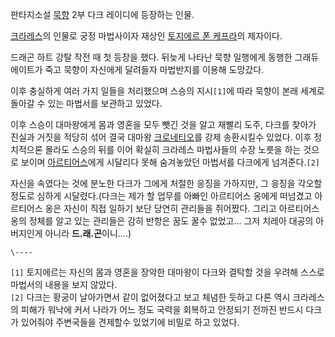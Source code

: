 판타지소설 [묵향](%EB%AC%B5%ED%96%A5.md) 2부 다크 레이디에 등장하는 인물.

[크라레스](%ED%81%AC%EB%9D%BC%EB%A0%88%EC%8A%A4.md)의 인물로 궁정 마법사이자 재상인 [토지에르 폰 케프라](%ED%86%A0%EC%A7%80%EC%97%90%EB%A5%B4%20%ED%8F%B0%20%EC%BC%80%ED%94%84%EB%9D%BC.md)의 제자이다.

드래곤 하트 강탈 작전 때 첫 등장을 했다. 뒤늦게 나타난 묵향 일행에게 동행한 그래듀에이트가 죽고 묵향이 자신에게 달려들자 마법반지를
이용해 도망갔다.  

이후 충실하게 여러 가지 일들을 처리했으며 스승의 지시`[1]`에 따라 묵향이 본래 세계로 돌아갈 수 있는 마법서를 보관하고 있었다.

이후 스승이 대마왕에게 몸과 영혼을 모두 뺏긴 것을 알고 재빨리 도주, 다크를 찾아가 진실과 거짓을 적당히 섞어 결국 대마왕
[크로네티오](%ED%81%AC%EB%A1%9C%EB%84%A4%ED%8B%B0%EC%98%A4.md)를 강제 송환시킬수 있었다. 이후
정치적으론 몰라도 스승의 뒤를 이어 확실히 크라레스 마법사들의 수장 노릇을 하는 것으로 보이며
[아르티어스](%EC%95%84%EB%A5%B4%ED%8B%B0%EC%96%B4%EC%8A%A4.md)에게 시달리다 못해 숨겨놓았던
마법서를 다크에게 넘겨준다.`[2]`

자신을 속였다는 것에 분노한 다크가 그에게 처절한 응징을 가하지만, 그 응징을 각오할 정도로 심하게 시달렸다.(다크는 제가 할 업무를 아빠인
아르티어스 옹에게 떠넘겼고 아르티어스 옹은 자신이 직접 일하기 보단 당연히 관리들을 쥐어짰다. 그리고 아르티어스 옹의 정체를 알고 있는
관리들은 감히 반항은 꿈도 꿀수 없었고... 그저 치레아 대공의 아버지인게 아니라 **드.래.곤**이니....)

`\----`

`[1]` 토지에르는 자신의 몸과 영혼을 장악한 대마왕이 다크와 결탁할 것을 우려해 스스로 마법서의 내용을 보지 않았다.  
`[2]` 다크는 황궁이 날아가면서 같이 없어졌다고 보고 체념한 듯하고 다론 역시 크라레스의 피해가 워낙에 커서 나라가 어느 정도 국력을
회복하고 안정되기 전까진 반드시 다크가 있어줘야 주변국들을 견제할수 있었기에 비밀로 하고 있었다.

